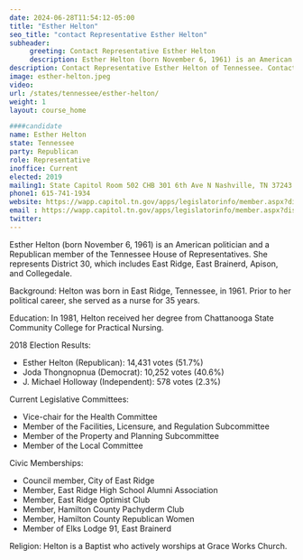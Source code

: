 ```yaml
---
date: 2024-06-28T11:54:12-05:00
title: "Esther Helton"
seo_title: "contact Representative Esther Helton"
subheader:
     greeting: Contact Representative Esther Helton
     description: Esther Helton (born November 6, 1961) is an American politician and a Republican member of the Tennessee House of Representatives. She represents District 30.
description: Contact Representative Esther Helton of Tennessee. Contact information for Esther Helton includes email address, phone number, and mailing address.
image: esther-helton.jpeg
video:
url: /states/tennessee/esther-helton/
weight: 1
layout: course_home

####candidate
name: Esther Helton
state: Tennessee
party: Republican
role: Representative
inoffice: Current
elected: 2019
mailing1: State Capitol Room 502 CHB 301 6th Ave N Nashville, TN 37243
phone1: 615-741-1934
website: https://wapp.capitol.tn.gov/apps/legislatorinfo/member.aspx?district=H30/
email : https://wapp.capitol.tn.gov/apps/legislatorinfo/member.aspx?district=H30/
twitter: 
---
```

Esther Helton (born November 6, 1961) is an American politician and a Republican member of the Tennessee House of Representatives. She represents District 30, which includes East Ridge, East Brainerd, Apison, and Collegedale.

Background:
Helton was born in East Ridge, Tennessee, in 1961. Prior to her political career, she served as a nurse for 35 years.

Education:
In 1981, Helton received her degree from Chattanooga State Community College for Practical Nursing.

2018 Election Results:
- Esther Helton (Republican): 14,431 votes (51.7%)
- Joda Thongnopnua (Democrat): 10,252 votes (40.6%)
- J. Michael Holloway (Independent): 578 votes (2.3%)

Current Legislative Committees:
- Vice-chair for the Health Committee
- Member of the Facilities, Licensure, and Regulation Subcommittee
- Member of the Property and Planning Subcommittee
- Member of the Local Committee

Civic Memberships:
- Council member, City of East Ridge
- Member, East Ridge High School Alumni Association
- Member, East Ridge Optimist Club
- Member, Hamilton County Pachyderm Club
- Member, Hamilton County Republican Women
- Member of Elks Lodge 91, East Brainerd

Religion:
Helton is a Baptist who actively worships at Grace Works Church.
